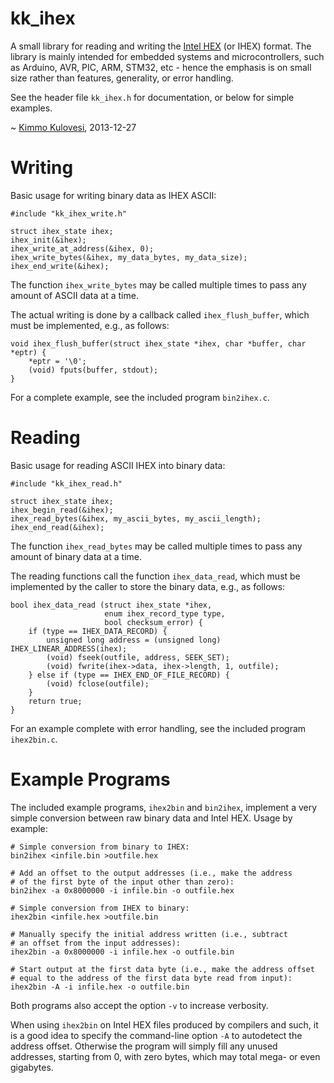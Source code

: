 kk_ihex
=======

A small library for reading and writing the
[Intel HEX](http://en.wikipedia.org/wiki/Intel_HEX) (or IHEX) format. The
library is mainly intended for embedded systems and microcontrollers, such
as Arduino, AVR, PIC, ARM, STM32, etc - hence the emphasis is on small size
rather than features, generality, or error handling.

See the header file `kk_ihex.h` for documentation, or below for simple examples.

~ [Kimmo Kulovesi](http://arkku.com/), 2013-12-27

Writing
=======

Basic usage for writing binary data as IHEX ASCII:

    #include "kk_ihex_write.h"
     
    struct ihex_state ihex;
    ihex_init(&ihex);
    ihex_write_at_address(&ihex, 0);
    ihex_write_bytes(&ihex, my_data_bytes, my_data_size);
    ihex_end_write(&ihex);

The function `ihex_write_bytes` may be called multiple times to pass any
amount of ASCII data at a time.

The actual writing is done by a callback called `ihex_flush_buffer`,
which must be implemented, e.g., as follows:

    void ihex_flush_buffer(struct ihex_state *ihex, char *buffer, char *eptr) {
        *eptr = '\0';
        (void) fputs(buffer, stdout);
    }

For a complete example, see the included program `bin2ihex.c`.

Reading
=======

Basic usage for reading ASCII IHEX into binary data:

    #include "kk_ihex_read.h"
     
    struct ihex_state ihex;
    ihex_begin_read(&ihex);
    ihex_read_bytes(&ihex, my_ascii_bytes, my_ascii_length);
    ihex_end_read(&ihex);

The function `ihex_read_bytes` may be called multiple times to pass any
amount of binary data at a time.

The reading functions call the function `ihex_data_read`, which must be
implemented by the caller to store the binary data, e.g., as follows:

    bool ihex_data_read (struct ihex_state *ihex,
                         enum ihex_record_type type,
                         bool checksum_error) {
        if (type == IHEX_DATA_RECORD) {
            unsigned long address = (unsigned long) IHEX_LINEAR_ADDRESS(ihex);
            (void) fseek(outfile, address, SEEK_SET);
            (void) fwrite(ihex->data, ihex->length, 1, outfile);
        } else if (type == IHEX_END_OF_FILE_RECORD) {
            (void) fclose(outfile);
        }
        return true;
    }

For an example complete with error handling, see the included program
`ihex2bin.c`.


Example Programs
================

The included example programs, `ihex2bin` and `bin2ihex`, implement
a very simple conversion between raw binary data and Intel HEX.
Usage by example:

    # Simple conversion from binary to IHEX:
    bin2ihex <infile.bin >outfile.hex

    # Add an offset to the output addresses (i.e., make the address
    # of the first byte of the input other than zero):
    bin2ihex -a 0x8000000 -i infile.bin -o outfile.hex

    # Simple conversion from IHEX to binary:
    ihex2bin <infile.hex >outfile.bin

    # Manually specify the initial address written (i.e., subtract
    # an offset from the input addresses):
    ihex2bin -a 0x8000000 -i infile.hex -o outfile.bin

    # Start output at the first data byte (i.e., make the address offset
    # equal to the address of the first data byte read from input):
    ihex2bin -A -i infile.hex -o outfile.bin

Both programs also accept the option `-v` to increase verbosity.

When using `ihex2bin` on Intel HEX files produced by compilers and such,
it is a good idea to specify the command-line option `-A` to autodetect
the address offset. Otherwise the program will simply fill any unused
addresses, starting from 0, with zero bytes, which may total mega- or
even gigabytes.


